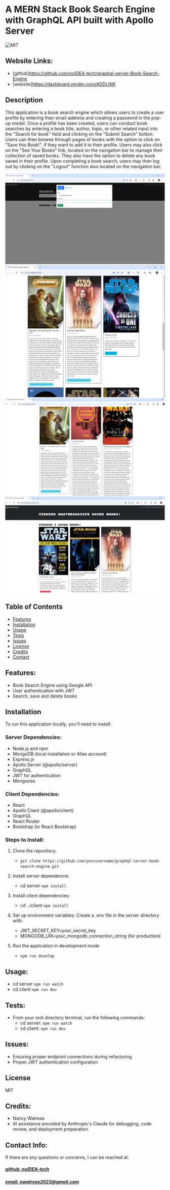 # A MERN Stack Book Search Engine with GraphQL API built with Apollo Server
![MIT](https://img.shields.io/badge/License-MIT-blue)

## Website Links: 
- [github]https://github.com/noIDEA-tech/graphql-server-Book-Search-Engine
- [website]https://dashboard.render.com/ADDLINK

## Description
This application is a book search engine which allows users to create a user profile by entering their email address and creating a password in the pop-up modal. Once a profile has been created, users can conduct book searches by entering a book title, author, topic, or other related input into the "Search for book" field and clicking on the "Submit Search" botton. Users can then browse through pages of books with the option to click on "Save this Book!", if they want to add it to their profile. Users may also click on the "See Your Books" link, located on the navigation bar to manage their collection of saved books. They also have the option to delete any book saved in their profile. Upon completing a book search, users may then log out by clicking on the "Logout" function also located on the navigation bar. 

![app_image](assets/booksearch-login.png)
![app_image](assets/booksearch-savebook.png)
![app_image](assets/booksearch-savedbook.png)
![app_image](assets/booksearch-deletebook.png)

## Table of Contents
- [Features](#features)
- [Installation](#installation)
- [Usage](#usage)
- [Tests](#tests)
- [Issues](#issues)
- [License](#license)
- [Credits](#credits)
- [Contact](#contact)

## Features:
- Book Search Engine using Google API
- User authentication with JWT
- Search, save and delete books

## Installation
To run this application locally, you'll need to install:

### Server Dependencies:
- Node.js and npm
- MongoDB (local installation or Atlas account)
- Express.js
- Apollo Server (@apollo/server)
- GraphQL
- JWT for authentication
- Mongoose

### Client Dependencies:
- React
- Apollo Client (@apollo/client)
- GraphQL
- React Router
- Bootstrap (or React Bootstrap)

### Steps to Install:
1. Clone the repository: 
    - `git clone https://github.com/yourusername/graphql-server-book-search-engine.git`

2. Install server dependencie: 
    - cd server `npm install`

3. Install client dependencies: 
    - cd ../client `npm install` 

4. Set up environment variables: Create a .env file in the server directory with: 
    - JWT_SECRET_KEY=your_secret_key
    - MONGODB_URI=your_mongodb_connection_string (for production)
    
5. Run the application in development mode
    - `npm run develop`

## Usage:
- cd server  `npm run watch` 
- cd client  `npm run dev`



## Tests:
- From your root directory terminal, run the following commands:
    - cd server: `npm run watch` 
    - cd client: `npm run dev`

## Issues:
- Ensuring proper endpoint connections during refactoring
- Proper JWT authentication configuration

## License
MIT

## Credits:
- Nancy Watreas
- AI assistance provided by Anthropic's Claude for debugging, code review, and deployment preparation. 

## Contact Info:
If there are any questions or concerns, I can be reached at:
##### [github: noIDEA-tech](https://github.com/noIDEA-tech)
##### [email: nwatreas2023@gmail.com](mailto:nwatreas2023@gmail.com)
